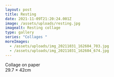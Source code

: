 ```yaml
---
layout: post
title: Resting
date: 2021-11-09T21:20:24.001Z
image: /assets/uploads/resting.jpg
imagealt: Resting collage
type: gallery
series: "Collages "
moreImages:
  - /assets/uploads/img_20211031_162604_703.jpg
  - /assets/uploads/img_20211031_162604_674.jpg
---
```

Collage on paper\
29.7 × 42cm